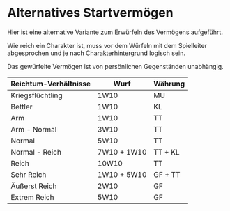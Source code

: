 # Alternatives Startvermögen

Hier ist eine alternative Variante zum Erwürfeln des Vermögens aufgeführt.

Wie reich ein Charakter ist, muss vor dem Würfeln mit dem Spielleiter abgesprochen und je nach Charakterhintergrund logisch sein.

Das gewürfelte Vermögen ist von persönlichen Gegenständen unabhängig.

| Reichtum-Verhältnisse | Wurf | Währung |
| - | - | - |
| Kriegsflüchtling | 1W10 | MU |
| Bettler | 1W10 | KL |
| Arm | 1W10 | TT |
| Arm - Normal | 3W10 | TT |
| Normal | 5W10 | TT |
| Normal - Reich | 7W10 + 1W10 | TT + KL |
| Reich | 10W10 | TT |
| Sehr Reich | 1W10 + 5W10 | GF + TT |
| Äußerst Reich | 2W10 | GF |
| Extrem Reich | 5W10 | GF |

